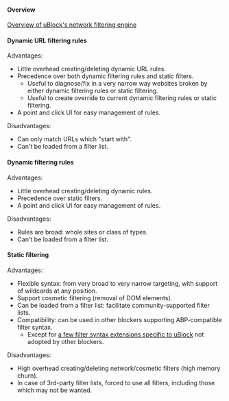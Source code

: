 #### Overview

[Overview of uBlock's network filtering engine](./Overview-of-uBlock's-network-filtering-engine)

#### Dynamic URL filtering rules

Advantages:
- Little overhead creating/deleting dynamic URL rules.
- Precedence over both dynamic filtering rules and static filters.
    - Useful to diagnose/fix in a very narrow way websites broken by either dynamic filtering rules or static filtering.
    - Useful to create override to current dynamic filtering rules or static filtering.
- A point and click UI for easy management of rules.

Disadvantages:
- Can only match URLs which "start with".
- Can't be loaded from a filter list.

#### Dynamic filtering rules

Advantages:
- Little overhead creating/deleting dynamic rules.
- Precedence over static filters.
- A point and click UI for easy management of rules.

Disadvantages:
- Rules are broad: whole sites or class of types.
- Can't be loaded from a filter list.

#### Static filtering

Advantages:
- Flexible syntax: from very broad to very narrow targeting, with support of wildcards at any position.
- Support cosmetic filtering (removal of DOM elements).
- Can be loaded from a filter list: facilitate community-supported filter lists.
- Compatibility: can be used in other blockers supporting ABP-compatible filter syntax.
    - Except for [a few filter syntax extensions specific to uBlock](./Static-filter-syntax#extended-syntax) not adopted by other blockers.

Disadvantages:
- High overhead creating/deleting network/cosmetic filters (high memory churn).
- In case of 3rd-party filter lists, forced to use all filters, including those which may not be wanted.
